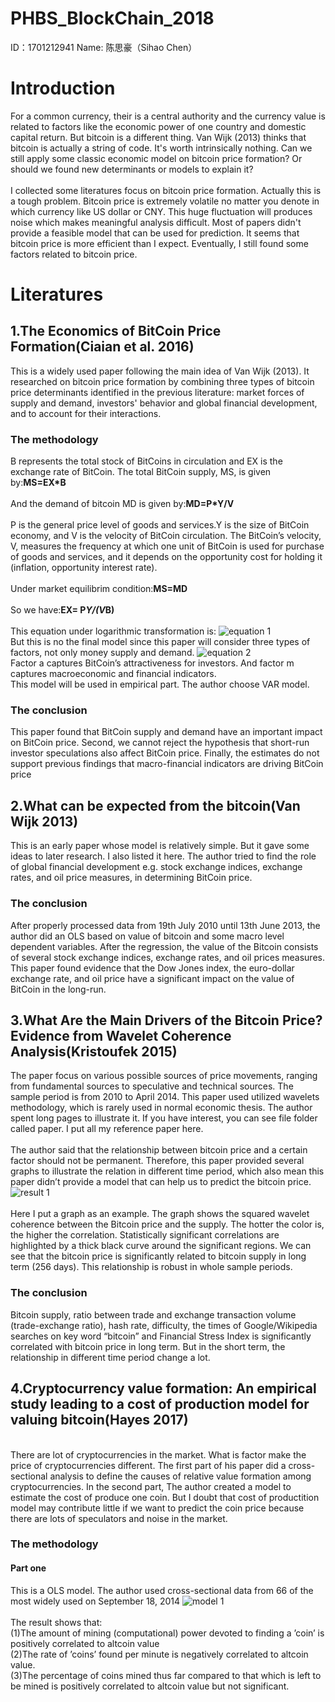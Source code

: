 # PHBS_BlockChain_2018
ID：1701212941 Name: 陈思豪（Sihao Chen）

# Introduction
For a common currency, their is a central authority and the currency value is related to factors like the economic power of one country and domestic capital return. But bitcoin is a different thing. Van Wijk (2013) thinks that bitcoin is actually a string of code. It's worth intrinsically nothing. Can we still apply some classic economic model on bitcoin price formation? Or should we found new determinants or models to explain it?
<br>
<br>I collected some literatures focus on bitcoin price formation. Actually this is a tough problem. Bitcoin price is extremely volatile no matter you denote in which currency like US dollar or CNY. This huge fluctuation will produces noise which makes meaningful analysis difficult. Most of papers didn't provide a feasible model that can be used for prediction. It seems that bitcoin price is more efficient than I expect. Eventually, I still found some factors related to bitcoin price.

# Literatures
## 1.The Economics of BitCoin Price Formation(Ciaian et al. 2016)
This is a widely used paper following the main idea of Van Wijk (2013). It researched on bitcoin price formation by combining three types of bitcoin price determinants identified in the previous literature: market forces of supply and demand, investors' behavior and global financial development, and to account for their interactions.
<br>
### The methodology
B represents the total stock of BitCoins in circulation and EX is the exchange rate of BitCoin. The total BitCoin supply, MS, is given by:<space>**MS=EX*B**
<br>
<br>And the demand of bitcoin MD is given by:<space>**MD=P*Y/V**
<br>
<br>P is the general price level of goods and services.Y is the size of BitCoin economy, and V is the velocity of BitCoin circulation. The BitCoin’s velocity, V, measures the frequency at which one unit of BitCoin is used for purchase of goods and services, and it depends on the opportunity cost for holding it (inflation, opportunity interest rate).
<br>
<br>Under market equilibrim condition:<space>**MS=MD**
<br>
<br>So we have:<space>**EX= P*Y/(V*B)**
<br>
<br>This equation under logarithmic transformation is:
![equation 1](/images/图1.png)
<br>But this is no the final model since this paper will consider three types of factors, not only money supply and demand.
![equation 2](/images/图2.png)
 <br>Factor a captures BitCoin’s attractiveness for investors. And factor m captures macroeconomic and financial indicators.
<br>This model will be used in empirical part. The author choose VAR model.
<br>
### The conclusion
 This paper found that BitCoin supply and demand have an important impact on BitCoin price. Second, we cannot reject the hypothesis that short-run investor speculations also affect BitCoin price. Finally, the estimates do not support previous findings that macro-financial indicators are driving BitCoin price
<br>
 ## 2.What can be expected from the bitcoin(Van Wijk 2013)
 This is an early paper whose model is relatively simple. But it gave some ideas to later research. I also listed it here. The author tried to find the role of global financial development e.g. stock exchange indices, exchange rates, and oil price measures, in determining BitCoin price. 
 <br>
 ### The conclusion
 After properly processed data from 19th July 2010 until 13th June 2013, the author did an OLS based on value of bitcoin and some macro level dependent variables. After the regression, the value of the Bitcoin consists of several stock exchange indices, exchange rates, and oil prices measures. This paper found evidence that the Dow Jones index, the euro-dollar exchange rate, and oil price have a significant impact on the value of BitCoin in the long-run.
  
 ## 3.What Are the Main Drivers of the Bitcoin Price? Evidence from Wavelet Coherence Analysis(Kristoufek 2015)
 The paper focus on various possible sources of price movements, ranging from fundamental sources to speculative and technical sources. The sample period is from 2010 to April 2014. This paper used utilized wavelets methodology, which is rarely used in normal economic thesis. The author spent long pages to illustrate it. If you have interest, you can see file folder called paper. I put all my reference paper here.
<br>
<br>The author said that the relationship between bitcoin price and a certain factor should not be permanent. Therefore, this paper provided several graphs to illustrate the relation in different time period, which also mean this paper didn’t provide a model that can help us to predict the bitcoin price.
![result 1](/images/图3.png)
<br>
<br>Here I put a graph as an example. The graph shows the squared wavelet coherence between the Bitcoin price and the supply. The hotter the color is, the higher the correlation. Statistically significant correlations are highlighted by a thick black curve around the significant regions. We can see that the bitcoin price is significantly related to bitcoin supply in long term (256 days). This relationship is robust in whole sample periods.

### The conclusion
Bitcoin supply, ratio between trade and exchange transaction volume (trade-exchange ratio), hash rate, difficulty, the times of Google/Wikipedia searches on key word “bitcoin” and Financial Stress Index is significantly correlated with bitcoin price in long term. But in the short term, the relationship in different time period change a lot.

## 4.Cryptocurrency value formation: An empirical study leading to a cost of production model for valuing bitcoin(Hayes 2017)
<br>There are lot of cryptocurrencies in the market. What is factor make the price of cryptocurrencies different. The first part of his paper did a cross-sectional analysis to define the causes of relative value formation among cryptocurrencies. In the second part, The author created a model to estimate the cost of produce one coin. But I doubt that cost of productition model may contribute little if we want to predict the coin price because there are lots of speculators and noise in the market.
### The methodology
#### Part one
This is a OLS model. The author used cross-sectional data from 66 of the most widely used on September 18, 2014
![model 1](/images/图4.png)
<br>
<br>The result shows that:
<br>(1)The amount of mining (computational) power devoted to finding a ’coin’ is positively correlated to altcoin value
<br>(2)The rate of ’coins’ found per minute is negatively correlated to altcoin value.
<br>(3)The percentage of coins mined thus far compared to that which is left to be mined is positively correlated to altcoin value but not significant.




